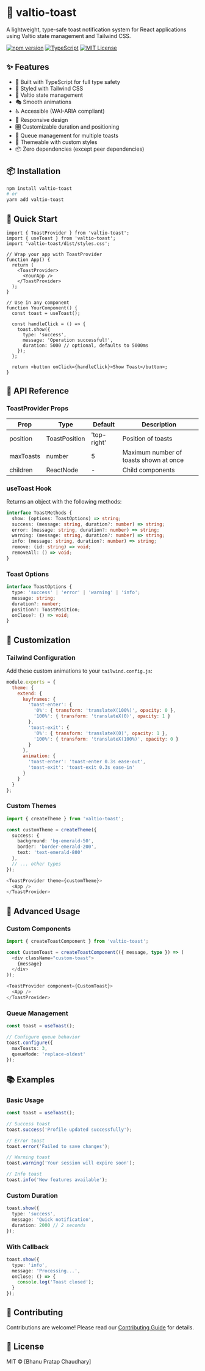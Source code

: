 # 🎯 valtio-toast

A lightweight, type-safe toast notification system for React applications using Valtio state management and Tailwind CSS.

[![npm version](https://badge.fury.io/js/valtio-toast.svg)](https://badge.fury.io/js/valtio-toast)
[![TypeScript](https://badges.frapsoft.com/typescript/code/typescript.svg?v=101)](https://github.com/ellerbrock/typescript-badges/)
[![MIT License](https://img.shields.io/badge/License-MIT-green.svg)](https://choosealicense.com/licenses/mit/)

## ✨ Features

- 🎯 Built with TypeScript for full type safety
- 🎨 Styled with Tailwind CSS
- 🔄 Valtio state management
- 🎭 Smooth animations
- ♿ Accessible (WAI-ARIA compliant)
- 📱 Responsive design
- 🎛 Customizable duration and positioning
- 🔄 Queue management for multiple toasts
- 🎨 Themeable with custom styles
- 📦 Zero dependencies (except peer dependencies)

## 📦 Installation

```bash
npm install valtio-toast
# or
yarn add valtio-toast
```

## 🚀 Quick Start

```tsx
import { ToastProvider } from 'valtio-toast';
import { useToast } from 'valtio-toast';
import 'valtio-toast/dist/styles.css';

// Wrap your app with ToastProvider
function App() {
  return (
    <ToastProvider>
      <YourApp />
    </ToastProvider>
  );
}

// Use in any component
function YourComponent() {
  const toast = useToast();

  const handleClick = () => {
    toast.show({
      type: 'success',
      message: 'Operation successful!',
      duration: 5000 // optional, defaults to 5000ms
    });
  };

  return <button onClick={handleClick}>Show Toast</button>;
}
```

## 📖 API Reference

### ToastProvider Props

| Prop | Type | Default | Description |
|------|------|---------|-------------|
| position | ToastPosition | 'top-right' | Position of toasts |
| maxToasts | number | 5 | Maximum number of toasts shown at once |
| children | ReactNode | - | Child components |

### useToast Hook

Returns an object with the following methods:

```typescript
interface ToastMethods {
  show: (options: ToastOptions) => string;
  success: (message: string, duration?: number) => string;
  error: (message: string, duration?: number) => string;
  warning: (message: string, duration?: number) => string;
  info: (message: string, duration?: number) => string;
  remove: (id: string) => void;
  removeAll: () => void;
}
```

### Toast Options

```typescript
interface ToastOptions {
  type: 'success' | 'error' | 'warning' | 'info';
  message: string;
  duration?: number;
  position?: ToastPosition;
  onClose?: () => void;
}
```

## 🎨 Customization

### Tailwind Configuration

Add these custom animations to your `tailwind.config.js`:

```javascript
module.exports = {
  theme: {
    extend: {
      keyframes: {
        'toast-enter': {
          '0%': { transform: 'translateX(100%)', opacity: 0 },
          '100%': { transform: 'translateX(0)', opacity: 1 }
        },
        'toast-exit': {
          '0%': { transform: 'translateX(0)', opacity: 1 },
          '100%': { transform: 'translateX(100%)', opacity: 0 }
        }
      },
      animation: {
        'toast-enter': 'toast-enter 0.3s ease-out',
        'toast-exit': 'toast-exit 0.3s ease-in'
      }
    }
  }
};
```

### Custom Themes

```typescript
import { createTheme } from 'valtio-toast';

const customTheme = createTheme({
  success: {
    background: 'bg-emerald-50',
    border: 'border-emerald-200',
    text: 'text-emerald-800'
  },
  // ... other types
});

<ToastProvider theme={customTheme}>
  <App />
</ToastProvider>
```

## 🔧 Advanced Usage

### Custom Components

```typescript
import { createToastComponent } from 'valtio-toast';

const CustomToast = createToastComponent(({ message, type }) => (
  <div className="custom-toast">
    {message}
  </div>
));

<ToastProvider component={CustomToast}>
  <App />
</ToastProvider>
```

### Queue Management

```typescript
const toast = useToast();

// Configure queue behavior
toast.configure({
  maxToasts: 3,
  queueMode: 'replace-oldest'
});
```

## 📚 Examples

### Basic Usage

```typescript
const toast = useToast();

// Success toast
toast.success('Profile updated successfully');

// Error toast
toast.error('Failed to save changes');

// Warning toast
toast.warning('Your session will expire soon');

// Info toast
toast.info('New features available');
```

### Custom Duration

```typescript
toast.show({
  type: 'success',
  message: 'Quick notification',
  duration: 2000 // 2 seconds
});
```

### With Callback

```typescript
toast.show({
  type: 'info',
  message: 'Processing...',
  onClose: () => {
    console.log('Toast closed');
  }
});
```

## 🤝 Contributing

Contributions are welcome! Please read our [Contributing Guide](CONTRIBUTING.md) for details.

## 📄 License

MIT © [Bhanu Pratap Chaudhary]
